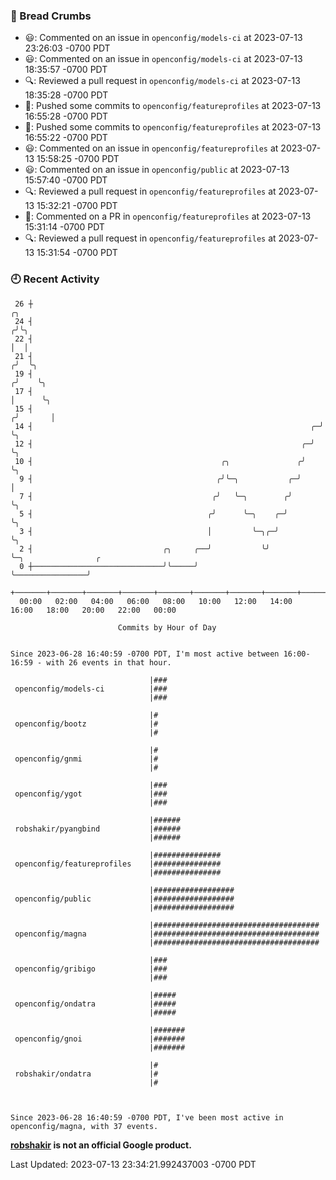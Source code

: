 ### 🍞 Bread Crumbs

 * 😃: Commented on an issue in `openconfig/models-ci` at 2023-07-13 23:26:03 -0700 PDT
 * 😃: Commented on an issue in `openconfig/models-ci` at 2023-07-13 18:35:57 -0700 PDT
 * 🔍: Reviewed a pull request in  `openconfig/models-ci` at 2023-07-13 18:35:28 -0700 PDT
 * 🚢: Pushed some commits to `openconfig/featureprofiles` at 2023-07-13 16:55:28 -0700 PDT
 * 🚢: Pushed some commits to `openconfig/featureprofiles` at 2023-07-13 16:55:22 -0700 PDT
 * 😃: Commented on an issue in `openconfig/featureprofiles` at 2023-07-13 15:58:25 -0700 PDT
 * 😃: Commented on an issue in `openconfig/public` at 2023-07-13 15:57:40 -0700 PDT
 * 🔍: Reviewed a pull request in  `openconfig/featureprofiles` at 2023-07-13 15:32:21 -0700 PDT
 * 💬: Commented on a PR in  `openconfig/featureprofiles` at 2023-07-13 15:31:14 -0700 PDT
 * 🔍: Reviewed a pull request in  `openconfig/featureprofiles` at 2023-07-13 15:31:54 -0700 PDT

### 🕘 Recent Activity
```
 26 ┼                                                                    ╭╮
 24 ┤                                                                   ╭╯╰╮
 22 ┤                                                                   │  │
 21 ┤                                                                  ╭╯  ╰╮
 19 ┤                                                                 ╭╯    ╰╮
 17 ┤                                                                 │      ╰╮
 15 ┤                                                                ╭╯       │
 14 ┤                                                              ╭─╯        ╰╮
 12 ┤                                                            ╭─╯           ╰╮
 10 ┤                                          ╭╮               ╭╯              ╰╮
  9 ┤                                         ╭╯╰─╮           ╭─╯                │
  7 ┤                                        ╭╯   ╰─╮        ╭╯                  ╰╮
  5 ┤                                       ╭╯      ╰─╮    ╭─╯                    ╰╮
  3 ┤                                       │         ╰─╮╭─╯                       ╰╮
  2 ┤                             ╭╮     ╭──╯           ╰╯                          ╰─╮                ╭
  0 ┼─────────────────────────────╯╰─────╯                                            ╰────────────────╯
    +───────+───────+───────+───────+───────+───────+───────+───────+───────+───────+───────+───────+────
  00:00   02:00   04:00   06:00   08:00   10:00   12:00   14:00   16:00   18:00   20:00   22:00   00:00   

						Commits by Hour of Day


Since 2023-06-28 16:40:59 -0700 PDT, I'm most active between 16:00-16:59 - with 26 events in that hour.

```



```
                               |###
 openconfig/models-ci          |###
                               |###

                               |#
 openconfig/bootz              |#
                               |#

                               |#
 openconfig/gnmi               |#
                               |#

                               |###
 openconfig/ygot               |###
                               |###

                               |######
 robshakir/pyangbind           |######
                               |######

                               |###############
 openconfig/featureprofiles    |###############
                               |###############

                               |##################
 openconfig/public             |##################
                               |##################

                               |#####################################
 openconfig/magna              |#####################################
                               |#####################################

                               |###
 openconfig/gribigo            |###
                               |###

                               |#####
 openconfig/ondatra            |#####
                               |#####

                               |#######
 openconfig/gnoi               |#######
                               |#######

                               |#
 robshakir/ondatra             |#
                               |#



Since 2023-06-28 16:40:59 -0700 PDT, I've been most active in openconfig/magna, with 37 events.

```
**[robshakir](mailto:robjs@google.com) is not an official Google product.**  


Last Updated: 2023-07-13 23:34:21.992437003 -0700 PDT
